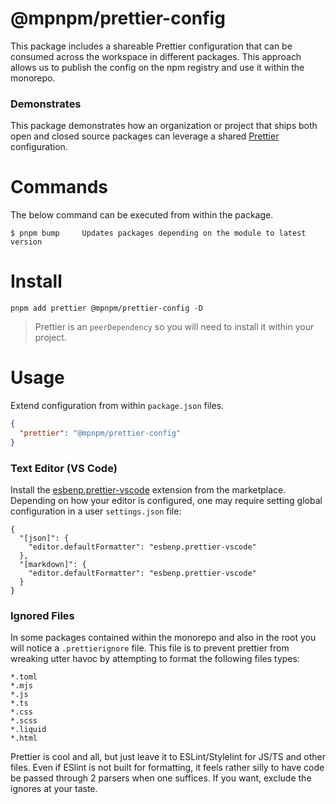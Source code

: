 # @mpnpm/prettier-config

This package includes a shareable Prettier configuration that can be consumed across the workspace in different packages. This approach allows us to publish the config on the npm registry and use it within the monorepo.

### Demonstrates

This package demonstrates how an organization or project that ships both open and closed source packages can leverage a shared [Prettier](https://prettier.io/) configuration.

# Commands

The below command can be executed from within the package.

```cli
$ pnpm bump     Updates packages depending on the module to latest version
```

# Install

```cli
pnpm add prettier @mpnpm/prettier-config -D
```

> Prettier is an `peerDependency` so you will need to install it within your project.

# Usage

Extend configuration from within `package.json` files.

```json
{
  "prettier": "@mpnpm/prettier-config"
}
```

### Text Editor (VS Code)

Install the [esbenp.prettier-vscode](https://marketplace.visualstudio.com/items?itemName=esbenp.prettier-vscode) extension from the marketplace. Depending on how your editor is configured, one may require setting global configuration in a user `settings.json` file:

```jsonc
{
  "[json]": {
    "editor.defaultFormatter": "esbenp.prettier-vscode"
  },
  "[markdown]": {
    "editor.defaultFormatter": "esbenp.prettier-vscode"
  }
}
```

### Ignored Files

In some packages contained within the monorepo and also in the root you will notice a `.prettierignore` file. This file is to prevent prettier from wreaking utter havoc by attempting to format the following files types:

```
*.toml
*.mjs
*.js
*.ts
*.css
*.scss
*.liquid
*.html
```

Prettier is cool and all, but just leave it to ESLint/Stylelint for JS/TS and other files. Even if ESlint is not built for formatting, it feels rather silly to have code be passed through 2 parsers when one suffices. If you want, exclude the ignores at your taste.
